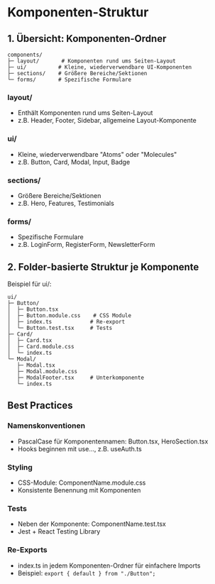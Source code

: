 # Komponenten-Struktur

## 1. Übersicht: Komponenten-Ordner

```
components/
├─ layout/       # Komponenten rund ums Seiten-Layout
├─ ui/          # Kleine, wiederverwendbare UI-Komponenten
├─ sections/    # Größere Bereiche/Sektionen
└─ forms/       # Spezifische Formulare
```

### layout/
- Enthält Komponenten rund ums Seiten-Layout
- z.B. Header, Footer, Sidebar, allgemeine Layout-Komponente

### ui/
- Kleine, wiederverwendbare "Atoms" oder "Molecules"
- z.B. Button, Card, Modal, Input, Badge

### sections/
- Größere Bereiche/Sektionen
- z.B. Hero, Features, Testimonials

### forms/
- Spezifische Formulare
- z.B. LoginForm, RegisterForm, NewsletterForm

## 2. Folder-basierte Struktur je Komponente

Beispiel für ui/:
```
ui/
├─ Button/
│  ├─ Button.tsx
│  ├─ Button.module.css    # CSS Module
│  ├─ index.ts            # Re-export
│  └─ Button.test.tsx     # Tests
├─ Card/
│  ├─ Card.tsx
│  ├─ Card.module.css
│  └─ index.ts
└─ Modal/
   ├─ Modal.tsx
   ├─ Modal.module.css
   ├─ ModalFooter.tsx     # Unterkomponente
   └─ index.ts
```

## Best Practices

### Namenskonventionen
- PascalCase für Komponentennamen: Button.tsx, HeroSection.tsx
- Hooks beginnen mit use..., z.B. useAuth.ts

### Styling
- CSS-Module: ComponentName.module.css
- Konsistente Benennung mit Komponenten

### Tests
- Neben der Komponente: ComponentName.test.tsx
- Jest + React Testing Library

### Re-Exports
- index.ts in jedem Komponenten-Ordner für einfachere Imports
- Beispiel: `export { default } from "./Button";`
